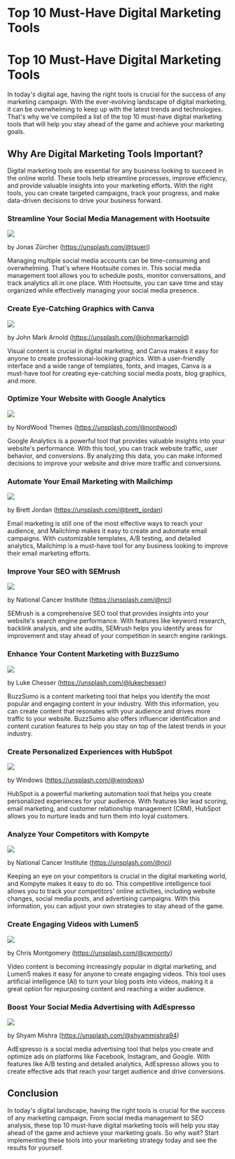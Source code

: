 # Top 10 Must-Have Digital Marketing Tools

# **Top 10 Must-Have Digital Marketing Tools**

In today's digital age, having the right tools is crucial for the success of any marketing campaign. With the ever-evolving landscape of digital marketing, it can be overwhelming to keep up with the latest trends and technologies. That's why we've compiled a list of the top 10 must-have digital marketing tools that will help you stay ahead of the game and achieve your marketing goals.

## **Why Are Digital Marketing Tools Important?**

Digital marketing tools are essential for any business looking to succeed in the online world. These tools help streamline processes, improve efficiency, and provide valuable insights into your marketing efforts. With the right tools, you can create targeted campaigns, track your progress, and make data-driven decisions to drive your business forward.

### **Streamline Your Social Media Management with Hootsuite**

![](https://images.unsplash.com/photo-1517405186661-769ba294e36c?crop=entropy&cs=tinysrgb&fit=max&fm=jpg&ixid=M3wzMjkxMTJ8MHwxfHJhbmRvbXx8fHx8fHx8fDE2OTg2ODg0NDZ8&ixlib=rb-4.0.3&q=80&w=1080)

by Jonas Zürcher (https://unsplash.com/@tsueri)

Managing multiple social media accounts can be time-consuming and overwhelming. That's where Hootsuite comes in. This social media management tool allows you to schedule posts, monitor conversations, and track analytics all in one place. With Hootsuite, you can save time and stay organized while effectively managing your social media presence.

### **Create Eye-Catching Graphics with Canva**

![](https://images.unsplash.com/photo-1489769002049-ccd828976a6c?crop=entropy&cs=tinysrgb&fit=max&fm=jpg&ixid=M3wzMjkxMTJ8MHwxfHJhbmRvbXx8fHx8fHx8fDE2OTg2ODg0NDd8&ixlib=rb-4.0.3&q=80&w=1080)

by John Mark Arnold (https://unsplash.com/@johnmarkarnold)

Visual content is crucial in digital marketing, and Canva makes it easy for anyone to create professional-looking graphics. With a user-friendly interface and a wide range of templates, fonts, and images, Canva is a must-have tool for creating eye-catching social media posts, blog graphics, and more.

### **Optimize Your Website with Google Analytics**

![](https://images.unsplash.com/photo-1504270997636-07ddfbd48945?crop=entropy&cs=tinysrgb&fit=max&fm=jpg&ixid=M3wzMjkxMTJ8MHwxfHJhbmRvbXx8fHx8fHx8fDE2OTg2ODg0NDh8&ixlib=rb-4.0.3&q=80&w=1080)

by NordWood Themes (https://unsplash.com/@nordwood)

Google Analytics is a powerful tool that provides valuable insights into your website's performance. With this tool, you can track website traffic, user behavior, and conversions. By analyzing this data, you can make informed decisions to improve your website and drive more traffic and conversions.

### **Automate Your Email Marketing with Mailchimp**

![](https://images.unsplash.com/photo-1596526131083-e8c633c948d2?crop=entropy&cs=tinysrgb&fit=max&fm=jpg&ixid=M3wzMjkxMTJ8MHwxfHJhbmRvbXx8fHx8fHx8fDE2OTg2ODg0NTB8&ixlib=rb-4.0.3&q=80&w=1080)

by Brett Jordan (https://unsplash.com/@brett_jordan)

Email marketing is still one of the most effective ways to reach your audience, and Mailchimp makes it easy to create and automate email campaigns. With customizable templates, A/B testing, and detailed analytics, Mailchimp is a must-have tool for any business looking to improve their email marketing efforts.

### **Improve Your SEO with SEMrush**

![](https://images.unsplash.com/photo-1579154204628-0489d1e5c0f2?crop=entropy&cs=tinysrgb&fit=max&fm=jpg&ixid=M3wzMjkxMTJ8MHwxfHJhbmRvbXx8fHx8fHx8fDE2OTg2ODg0NTF8&ixlib=rb-4.0.3&q=80&w=1080)

by National Cancer Institute (https://unsplash.com/@nci)

SEMrush is a comprehensive SEO tool that provides insights into your website's search engine performance. With features like keyword research, backlink analysis, and site audits, SEMrush helps you identify areas for improvement and stay ahead of your competition in search engine rankings.

### **Enhance Your Content Marketing with BuzzSumo**

![](https://images.unsplash.com/photo-1551288049-bebda4e38f71?crop=entropy&cs=tinysrgb&fit=max&fm=jpg&ixid=M3wzMjkxMTJ8MHwxfHJhbmRvbXx8fHx8fHx8fDE2OTg2ODg0NTJ8&ixlib=rb-4.0.3&q=80&w=1080)

by Luke Chesser (https://unsplash.com/@lukechesser)

BuzzSumo is a content marketing tool that helps you identify the most popular and engaging content in your industry. With this information, you can create content that resonates with your audience and drives more traffic to your website. BuzzSumo also offers influencer identification and content curation features to help you stay on top of the latest trends in your industry.

### **Create Personalized Experiences with HubSpot**

![](https://images.unsplash.com/photo-1587614204968-68ba4b5e0be3?crop=entropy&cs=tinysrgb&fit=max&fm=jpg&ixid=M3wzMjkxMTJ8MHwxfHJhbmRvbXx8fHx8fHx8fDE2OTg2ODg0NTN8&ixlib=rb-4.0.3&q=80&w=1080)

by Windows (https://unsplash.com/@windows)

HubSpot is a powerful marketing automation tool that helps you create personalized experiences for your audience. With features like lead scoring, email marketing, and customer relationship management (CRM), HubSpot allows you to nurture leads and turn them into loyal customers.

### **Analyze Your Competitors with Kompyte**

![](https://images.unsplash.com/photo-1576086085526-0de1930a57c7?crop=entropy&cs=tinysrgb&fit=max&fm=jpg&ixid=M3wzMjkxMTJ8MHwxfHJhbmRvbXx8fHx8fHx8fDE2OTg2ODg0NTR8&ixlib=rb-4.0.3&q=80&w=1080)

by National Cancer Institute (https://unsplash.com/@nci)

Keeping an eye on your competitors is crucial in the digital marketing world, and Kompyte makes it easy to do so. This competitive intelligence tool allows you to track your competitors' online activities, including website changes, social media posts, and advertising campaigns. With this information, you can adjust your own strategies to stay ahead of the game.

### **Create Engaging Videos with Lumen5**

![](https://images.unsplash.com/photo-1588196749597-9ff075ee6b5b?crop=entropy&cs=tinysrgb&fit=max&fm=jpg&ixid=M3wzMjkxMTJ8MHwxfHJhbmRvbXx8fHx8fHx8fDE2OTg2ODg0NTV8&ixlib=rb-4.0.3&q=80&w=1080)

by Chris Montgomery (https://unsplash.com/@cwmonty)

Video content is becoming increasingly popular in digital marketing, and Lumen5 makes it easy for anyone to create engaging videos. This tool uses artificial intelligence (AI) to turn your blog posts into videos, making it a great option for repurposing content and reaching a wider audience.

### **Boost Your Social Media Advertising with AdEspresso**

![](https://images.unsplash.com/photo-1620794511798-d7ba5299a087?crop=entropy&cs=tinysrgb&fit=max&fm=jpg&ixid=M3wzMjkxMTJ8MHwxfHJhbmRvbXx8fHx8fHx8fDE2OTg2ODg0NTd8&ixlib=rb-4.0.3&q=80&w=1080)

by Shyam Mishra (https://unsplash.com/@shyammishra94)

AdEspresso is a social media advertising tool that helps you create and optimize ads on platforms like Facebook, Instagram, and Google. With features like A/B testing and detailed analytics, AdEspresso allows you to create effective ads that reach your target audience and drive conversions.

## **Conclusion**

In today's digital landscape, having the right tools is crucial for the success of any marketing campaign. From social media management to SEO analysis, these top 10 must-have digital marketing tools will help you stay ahead of the game and achieve your marketing goals. So why wait? Start implementing these tools into your marketing strategy today and see the results for yourself.